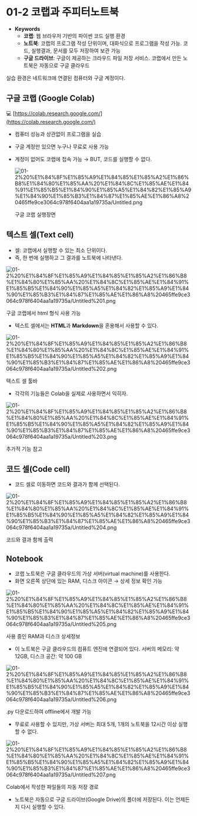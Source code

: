# 01-2 코랩과 주피터노트북

- **Keywords**
    - **코랩**: 웹 브라우저 기반의 파이썬 코드 실행 환경
    - **노트북**: 코랩의 프로그램 작성 단위이며, 대화식으로 프로그램을 작성 가능. 코드, 실행결과, 문서를 모두 저장하여 보관 가능
    - **구글 드라이브**: 구글이 제공하는 크라우드 파일 저장 서비스. 코랩에서 만든 노트북은 자동으로 구글 클라우드

실습 환경은 네트워크에 연결된 컴퓨터와 구글 계정이다.

## 구글 코랩 (Google Colab)

💻 [https://colab.research.google.com/](https://colab.research.google.com/)

- 컴퓨터 성능과 상관없이 프로그램을 실습
- 구글 계정만 있으면 누구나 무료로 사용 가능
- 계정이 없어도 코랩에 접속 가능 → BUT, 코드를 실행할 수 없다.

    ![01-2%20%E1%84%8F%E1%85%A9%E1%84%85%E1%85%A2%E1%86%B8%E1%84%80%E1%85%AA%20%E1%84%8C%E1%85%AE%E1%84%91%E1%85%B5%E1%84%90%E1%85%A5%E1%84%82%E1%85%A9%E1%84%90%E1%85%B3%E1%84%87%E1%85%AE%E1%86%A8%20465ffe9ce3064c978f6404aa1a19735a/Untitled.png](01-2%20%E1%84%8F%E1%85%A9%E1%84%85%E1%85%A2%E1%86%B8%E1%84%80%E1%85%AA%20%E1%84%8C%E1%85%AE%E1%84%91%E1%85%B5%E1%84%90%E1%85%A5%E1%84%82%E1%85%A9%E1%84%90%E1%85%B3%E1%84%87%E1%85%AE%E1%86%A8%20465ffe9ce3064c978f6404aa1a19735a/Untitled.png)

    구글 코랩 실행장면

## 텍스트  셀(Text cell)

- 셀: 코랩에서 실행할 수 있는 최소 단위이다.
- 즉, 한 번에 실행하고 그 결과를 노트북에 나타낸다.

![01-2%20%E1%84%8F%E1%85%A9%E1%84%85%E1%85%A2%E1%86%B8%E1%84%80%E1%85%AA%20%E1%84%8C%E1%85%AE%E1%84%91%E1%85%B5%E1%84%90%E1%85%A5%E1%84%82%E1%85%A9%E1%84%90%E1%85%B3%E1%84%87%E1%85%AE%E1%86%A8%20465ffe9ce3064c978f6404aa1a19735a/Untitled%201.png](01-2%20%E1%84%8F%E1%85%A9%E1%84%85%E1%85%A2%E1%86%B8%E1%84%80%E1%85%AA%20%E1%84%8C%E1%85%AE%E1%84%91%E1%85%B5%E1%84%90%E1%85%A5%E1%84%82%E1%85%A9%E1%84%90%E1%85%B3%E1%84%87%E1%85%AE%E1%86%A8%20465ffe9ce3064c978f6404aa1a19735a/Untitled%201.png)

구글 코랩에서 html 형식 사용 가능

- 텍스트 셀에서는 **HTML**과 **Markdown**을 혼용해서 사용할 수 있다.

![01-2%20%E1%84%8F%E1%85%A9%E1%84%85%E1%85%A2%E1%86%B8%E1%84%80%E1%85%AA%20%E1%84%8C%E1%85%AE%E1%84%91%E1%85%B5%E1%84%90%E1%85%A5%E1%84%82%E1%85%A9%E1%84%90%E1%85%B3%E1%84%87%E1%85%AE%E1%86%A8%20465ffe9ce3064c978f6404aa1a19735a/Untitled%202.png](01-2%20%E1%84%8F%E1%85%A9%E1%84%85%E1%85%A2%E1%86%B8%E1%84%80%E1%85%AA%20%E1%84%8C%E1%85%AE%E1%84%91%E1%85%B5%E1%84%90%E1%85%A5%E1%84%82%E1%85%A9%E1%84%90%E1%85%B3%E1%84%87%E1%85%AE%E1%86%A8%20465ffe9ce3064c978f6404aa1a19735a/Untitled%202.png)

텍스트 셀 툴바

- 각각의 기능들은 Colab을 실제로 사용하면서 익히자.

![01-2%20%E1%84%8F%E1%85%A9%E1%84%85%E1%85%A2%E1%86%B8%E1%84%80%E1%85%AA%20%E1%84%8C%E1%85%AE%E1%84%91%E1%85%B5%E1%84%90%E1%85%A5%E1%84%82%E1%85%A9%E1%84%90%E1%85%B3%E1%84%87%E1%85%AE%E1%86%A8%20465ffe9ce3064c978f6404aa1a19735a/Untitled%203.png](01-2%20%E1%84%8F%E1%85%A9%E1%84%85%E1%85%A2%E1%86%B8%E1%84%80%E1%85%AA%20%E1%84%8C%E1%85%AE%E1%84%91%E1%85%B5%E1%84%90%E1%85%A5%E1%84%82%E1%85%A9%E1%84%90%E1%85%B3%E1%84%87%E1%85%AE%E1%86%A8%20465ffe9ce3064c978f6404aa1a19735a/Untitled%203.png)

추가적 기능 참고

## 코드 셀(Code cell)

- 코드 셀로 이동하면 코드와 결과가 함께 선택된다.

![01-2%20%E1%84%8F%E1%85%A9%E1%84%85%E1%85%A2%E1%86%B8%E1%84%80%E1%85%AA%20%E1%84%8C%E1%85%AE%E1%84%91%E1%85%B5%E1%84%90%E1%85%A5%E1%84%82%E1%85%A9%E1%84%90%E1%85%B3%E1%84%87%E1%85%AE%E1%86%A8%20465ffe9ce3064c978f6404aa1a19735a/Untitled%204.png](01-2%20%E1%84%8F%E1%85%A9%E1%84%85%E1%85%A2%E1%86%B8%E1%84%80%E1%85%AA%20%E1%84%8C%E1%85%AE%E1%84%91%E1%85%B5%E1%84%90%E1%85%A5%E1%84%82%E1%85%A9%E1%84%90%E1%85%B3%E1%84%87%E1%85%AE%E1%86%A8%20465ffe9ce3064c978f6404aa1a19735a/Untitled%204.png)

코드와 결과 함께 출력

## Notebook

- 코랩 노트북은 구글 클라우드의 가상 서버(virtual machine)를 사용한다.
- 화면 오른쪽 상단에 있는 RAM, 디스크 아이콘 → 상세 정보 확인 가능

![01-2%20%E1%84%8F%E1%85%A9%E1%84%85%E1%85%A2%E1%86%B8%E1%84%80%E1%85%AA%20%E1%84%8C%E1%85%AE%E1%84%91%E1%85%B5%E1%84%90%E1%85%A5%E1%84%82%E1%85%A9%E1%84%90%E1%85%B3%E1%84%87%E1%85%AE%E1%86%A8%20465ffe9ce3064c978f6404aa1a19735a/Untitled%205.png](01-2%20%E1%84%8F%E1%85%A9%E1%84%85%E1%85%A2%E1%86%B8%E1%84%80%E1%85%AA%20%E1%84%8C%E1%85%AE%E1%84%91%E1%85%B5%E1%84%90%E1%85%A5%E1%84%82%E1%85%A9%E1%84%90%E1%85%B3%E1%84%87%E1%85%AE%E1%86%A8%20465ffe9ce3064c978f6404aa1a19735a/Untitled%205.png)

사용 중인 RAM과 디스크 상세정보

- 이 노트북은 구글 클라우드의 컴퓨트 엔진에 연결되어 있다.
서버의 메모리: 약 12GB, 디스크 공간: 약 100 GB

![01-2%20%E1%84%8F%E1%85%A9%E1%84%85%E1%85%A2%E1%86%B8%E1%84%80%E1%85%AA%20%E1%84%8C%E1%85%AE%E1%84%91%E1%85%B5%E1%84%90%E1%85%A5%E1%84%82%E1%85%A9%E1%84%90%E1%85%B3%E1%84%87%E1%85%AE%E1%86%A8%20465ffe9ce3064c978f6404aa1a19735a/Untitled%206.png](01-2%20%E1%84%8F%E1%85%A9%E1%84%85%E1%85%A2%E1%86%B8%E1%84%80%E1%85%AA%20%E1%84%8C%E1%85%AE%E1%84%91%E1%85%B5%E1%84%90%E1%85%A5%E1%84%82%E1%85%A9%E1%84%90%E1%85%B3%E1%84%87%E1%85%AE%E1%86%A8%20465ffe9ce3064c978f6404aa1a19735a/Untitled%206.png)

.py 다운로드하여 offline에서 개발 가능

- 무료로 사용할 수 있지만, 가상 서버는 최대 5개, 1개의 노트북을 12시간 이상 실행할 수 없다.

![01-2%20%E1%84%8F%E1%85%A9%E1%84%85%E1%85%A2%E1%86%B8%E1%84%80%E1%85%AA%20%E1%84%8C%E1%85%AE%E1%84%91%E1%85%B5%E1%84%90%E1%85%A5%E1%84%82%E1%85%A9%E1%84%90%E1%85%B3%E1%84%87%E1%85%AE%E1%86%A8%20465ffe9ce3064c978f6404aa1a19735a/Untitled%207.png](01-2%20%E1%84%8F%E1%85%A9%E1%84%85%E1%85%A2%E1%86%B8%E1%84%80%E1%85%AA%20%E1%84%8C%E1%85%AE%E1%84%91%E1%85%B5%E1%84%90%E1%85%A5%E1%84%82%E1%85%A9%E1%84%90%E1%85%B3%E1%84%87%E1%85%AE%E1%86%A8%20465ffe9ce3064c978f6404aa1a19735a/Untitled%207.png)

Colab에서 작성한 파일들의 자동 저장 경로

- 노트북은 자동으로 구글 드라이브(Google Drive)의 폴더에 저장된다. 이는 언제든지 다시 실행할 수 있다.